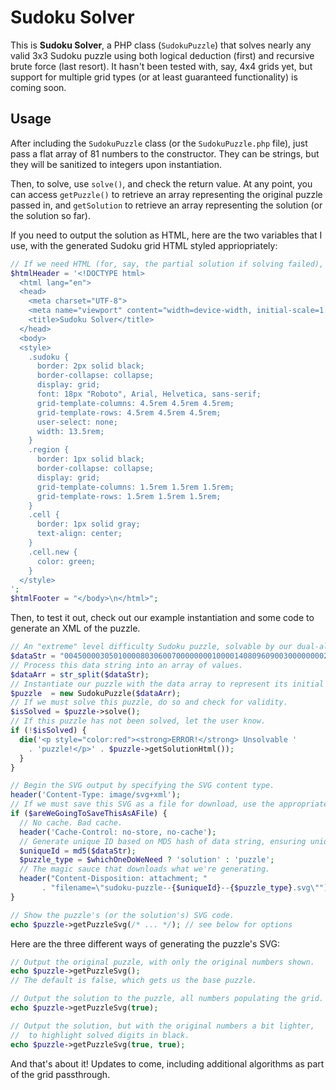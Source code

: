 # Sudoku Solver
This is **Sudoku Solver**, a PHP class (`SudokuPuzzle`) that solves nearly any valid 3x3 Sudoku puzzle using both logical deduction (first) and recursive brute force (last resort). It hasn't been tested with, say, 4x4 grids yet, but support for multiple grid types (or at least guaranteed functionality) is coming soon.

## Usage
After including the `SudokuPuzzle` class (or the `SudokuPuzzle.php` file), just pass a flat array of 81 numbers to the constructor. They can be strings, but they will be sanitized to integers upon instantiation.

Then, to solve, use `solve()`, and check the return value. At any point, you can access `getPuzzle()` to retrieve an array representing the original puzzle passed in, and `getSolution` to retrieve an array representing the solution (or the solution so far).

If you need to output the solution as HTML, here are the two variables that I use, with the generated Sudoku grid HTML styled appriopriately:

```php
// If we need HTML (for, say, the partial solution if solving failed), use this as a basis.
$htmlHeader = '<!DOCTYPE html>
  <html lang="en">
  <head>
    <meta charset="UTF-8">
    <meta name="viewport" content="width=device-width, initial-scale=1.0">
    <title>Sudoku Solver</title>
  </head>
  <body>
  <style>
    .sudoku {
      border: 2px solid black;
      border-collapse: collapse;
      display: grid;
      font: 18px "Roboto", Arial, Helvetica, sans-serif;
      grid-template-columns: 4.5rem 4.5rem 4.5rem;
      grid-template-rows: 4.5rem 4.5rem 4.5rem;
      user-select: none;
      width: 13.5rem;
    }
    .region {
      border: 1px solid black;
      border-collapse: collapse;
      display: grid;
      grid-template-columns: 1.5rem 1.5rem 1.5rem;
      grid-template-rows: 1.5rem 1.5rem 1.5rem;
    }
    .cell {
      border: 1px solid gray;
      text-align: center;
    }
    .cell.new {
      color: green;
    }
  </style>
';
$htmlFooter = "</body>\n</html>";
```

Then, to test it out, check out our example instantiation and some code to generate an XML of the puzzle.

```php
// An "extreme" level difficulty Sudoku puzzle, solvable by our dual-algorithmic solver.
$dataStr = "004500003050100008030600700000000100001408096090030000000020057000804200500000000";
// Process this data string into an array of values.
$dataArr = str_split($dataStr);
// Instantiate our puzzle with the data array to represent its initial state.
$puzzle  = new SudokuPuzzle($dataArr);
// If we must solve this puzzle, do so and check for validity.
$isSolved = $puzzle->solve();
// If this puzzle has not been solved, let the user know.
if (!$isSolved) {
  die('<p style="color:red"><strong>ERROR!</strong> Unsolvable '
    . 'puzzle!</p>' . $puzzle->getSolutionHtml());
  }
}

// Begin the SVG output by specifying the SVG content type.
header('Content-Type: image/svg+xml');
// If we must save this SVG as a file for download, use the appropriate headers.
if ($areWeGoingToSaveThisAsAFile) {
  // No cache. Bad cache.
  header('Cache-Control: no-store, no-cache');
  // Generate unique ID based on MD5 hash of data string, ensuring uniqueness.
  $uniqueId = md5($dataStr);
  $puzzle_type = $whichOneDoWeNeed ? 'solution' : 'puzzle';
  // The magic sauce that downloads what we're generating.
  header("Content-Disposition: attachment; "
       . "filename=\"sudoku-puzzle--{$uniqueId}--{$puzzle_type}.svg\"");
}

// Show the puzzle's (or the solution's) SVG code.
echo $puzzle->getPuzzleSvg(/* ... */); // see below for options
```

Here are the three different ways of generating the puzzle's SVG:

```php
// Output the original puzzle, with only the original numbers shown.
echo $puzzle->getPuzzleSvg();
// The default is false, which gets us the base puzzle.

// Output the solution to the puzzle, all numbers populating the grid.
echo $puzzle->getPuzzleSvg(true);

// Output the solution, but with the original numbers a bit lighter,
//  to highlight solved digits in black.
echo $puzzle->getPuzzleSvg(true, true);
```

And that's about it! Updates to come, including additional algorithms as part of the grid passthrough.
